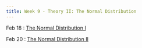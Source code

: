 ```yaml
---
title: Week 9 - Theory II: The Normal Distribution
---
```


Feb 18
: [The Normal Distribution I](https://rmshksu.github.io/stat225_spring2025/classes/d14-225-spr25.html)

Feb 20
: [The Normal Distribution II](https://rmshksu.github.io/stat225_spring2025/classes/d15-225-spr25.html)
